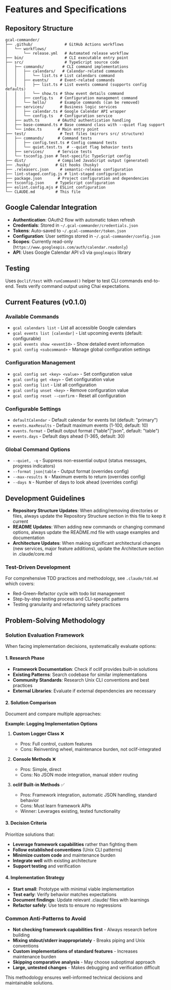 # Features and Specifications

## Repository Structure

```
gcal-commander/
├── .github/              # GitHub Actions workflows
│   └── workflows/
│       └── release.yml   # Automated release workflow
├── bin/                  # CLI executable entry point
├── src/                  # TypeScript source code
│   ├── commands/        # CLI command implementations
│   │   ├── calendars/   # Calendar-related commands
│   │   │   └── list.ts # List calendars command
│   │   ├── events/     # Event-related commands
│   │   │   ├── list.ts # List events command (supports config defaults)
│   │   │   └── show.ts # Show event details command
│   │   ├── config.ts   # Configuration management command
│   │   └── hello/      # Example commands (can be removed)
│   ├── services/       # Business logic services
│   │   ├── calendar.ts # Google Calendar API wrapper
│   │   └── config.ts   # Configuration service
│   ├── auth.ts        # OAuth2 authentication handling
│   ├── base-command.ts # Base command class with --quiet flag support
│   └── index.ts       # Main entry point
├── test/               # Test files (mirrors src/ structure)
│   ├── commands/      # Command tests
│   │   ├── config.test.ts # Config command tests
│   │   └── quiet.test.ts  # --quiet flag behavior tests
│   ├── services/      # Service tests
│   └── tsconfig.json # Test-specific TypeScript config
├── dist/              # Compiled JavaScript output (generated)
├── .husky/           # Git hooks (husky)
├── .releaserc.json     # semantic-release configuration
├── lint-staged.config.js # lint-staged configuration
├── package.json       # Project configuration and dependencies
├── tsconfig.json     # TypeScript configuration
├── eslint.config.mjs # ESLint configuration
└── CLAUDE.md         # This file
```

## Google Calendar Integration

- **Authentication**: OAuth2 flow with automatic token refresh
- **Credentials**: Stored in `~/.gcal-commander/credentials.json`
- **Tokens**: Auto-saved to `~/.gcal-commander/token.json`
- **Configuration**: User settings stored in `~/.gcal-commander/config.json`
- **Scopes**: Currently read-only (`https://www.googleapis.com/auth/calendar.readonly`)
- **API**: Uses Google Calendar API v3 via `googleapis` library

## Testing

Uses `@oclif/test` with `runCommand()` helper to test CLI commands end-to-end. Tests verify command output using Chai expectations.

## Current Features (v0.1.0)

### Available Commands
- `gcal calendars list` - List all accessible Google calendars
- `gcal events list [calendar]` - List upcoming events (default: configurable)
- `gcal events show <eventId>` - Show detailed event information
- `gcal config <subcommand>` - Manage global configuration settings

### Configuration Management
- `gcal config set <key> <value>` - Set configuration value
- `gcal config get <key>` - Get configuration value
- `gcal config list` - List all configuration
- `gcal config unset <key>` - Remove configuration value
- `gcal config reset --confirm` - Reset all configuration

### Configurable Settings
- `defaultCalendar` - Default calendar for events list (default: "primary")
- `events.maxResults` - Default maximum events (1-100, default: 10)
- `events.format` - Default output format ("table"|"json", default: "table")
- `events.days` - Default days ahead (1-365, default: 30)

### Global Command Options
- `--quiet, -q` - Suppress non-essential output (status messages, progress indicators)
- `--format json|table` - Output format (overrides config)
- `--max-results N` - Maximum events to return (overrides config)
- `--days N` - Number of days to look ahead (overrides config)

## Development Guidelines

- **Repository Structure Updates**: When adding/removing directories or files, always update the Repository Structure section in this file to keep it current
- **README Updates**: When adding new commands or changing command options, always update the README.md file with usage examples and documentation
- **Architecture Updates**: When making significant architectural changes (new services, major feature additions), update the Architecture section in .claude/core.md

### Test-Driven Development

For comprehensive TDD practices and methodology, see `.claude/tdd.md` which covers:
- Red-Green-Refactor cycle with todo list management
- Step-by-step testing process and CLI-specific patterns
- Testing granularity and refactoring safety practices

## Problem-Solving Methodology

### Solution Evaluation Framework

When facing implementation decisions, systematically evaluate options:

#### 1. **Research Phase**
- **Framework Documentation**: Check if oclif provides built-in solutions
- **Existing Patterns**: Search codebase for similar implementations
- **Community Standards**: Research Unix CLI conventions and best practices
- **External Libraries**: Evaluate if external dependencies are necessary

#### 2. **Solution Comparison**
Document and compare multiple approaches:

**Example: Logging Implementation Options**
1. **Custom Logger Class** ❌
   - Pros: Full control, custom features
   - Cons: Reinventing wheel, maintenance burden, not oclif-integrated
   
2. **Console Methods** ❌  
   - Pros: Simple, direct
   - Cons: No JSON mode integration, manual stderr routing
   
3. **oclif Built-in Methods** ✅
   - Pros: Framework integration, automatic JSON handling, standard behavior
   - Cons: Must learn framework APIs
   - Winner: Leverages existing, tested functionality

#### 3. **Decision Criteria**
Prioritize solutions that:
- **Leverage framework capabilities** rather than fighting them
- **Follow established conventions** (Unix CLI patterns)
- **Minimize custom code** and maintenance burden
- **Integrate well** with existing architecture
- **Support testing** and verification

#### 4. **Implementation Strategy**
- **Start small**: Prototype with minimal viable implementation
- **Test early**: Verify behavior matches expectations
- **Document findings**: Update relevant .claude/ files with learnings
- **Refactor safely**: Use tests to ensure no regressions

### Common Anti-Patterns to Avoid

- **Not checking framework capabilities first** - Always research before building
- **Mixing stdout/stderr inappropriately** - Breaks piping and Unix conventions
- **Custom implementations of standard features** - Increases maintenance burden
- **Skipping comparative analysis** - May choose suboptimal approach
- **Large, untested changes** - Makes debugging and verification difficult

This methodology ensures well-informed technical decisions and maintainable solutions.